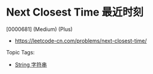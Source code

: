 # Next Closest Time 最近时刻

[0000681] (Medium) (Plus)

- https://leetcode-cn.com/problems/next-closest-time/

Topic Tags:

- [String 字符串](https://leetcode-cn.com/tag/string/)
